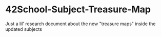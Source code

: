 # 42School-Subject-Treasure-Map
Just a lil' research document about the new "treasure maps" inside the updated subjects
